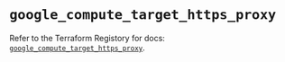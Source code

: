 # `google_compute_target_https_proxy`

Refer to the Terraform Registory for docs: [`google_compute_target_https_proxy`](https://www.terraform.io/docs/providers/google-beta/r/google_compute_target_https_proxy).
